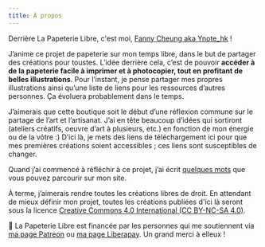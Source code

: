 ```yaml
---
title: À propos
---
```

Derrière La Papeterie Libre, c'est moi, [Fanny Cheung aka Ynote_hk](https://ynote.hk) ! 

J’anime ce projet de papeterie sur mon temps libre, dans le but de partager des créations pour toustes. L’idée derrière cela, c’est de pouvoir **accéder à de la papeterie facile à imprimer et à photocopier, tout en profitant de belles illustrations**. Pour l’instant, je pense partager mes propres illustrations ainsi qu’une liste de liens pour les ressources d’autres personnes. Ça évoluera probablement dans le temps.

J’aimerais que cette boutique soit le début d’une réflexion commune sur le partage de l’art et l’artisanat. J’ai en tête beaucoup d’idées qui sortiront (ateliers créatifs, oeuvre d’art à plusieurs, etc.) en fonction de mon énergie ou de la vôtre :) D’ici là, je mets des liens de téléchargement ici pour que mes premières créations soient accessibles ; ces liens sont susceptibles de changer.

Quand j’ai commencé à réfléchir à ce projet, j’ai écrit [quelques mots](https://ynote.hk/mots/processus-de-creation/papier-a-lettre-et-gribouillis.html) que vous pouvez parcourir sur mon site.

À terme, j’aimerais rendre toutes les créations libres de droit. En attendant de mieux définir mon projet, toutes les créations publiées d'ici là seront sous la licence [Creative Commons 4.0 International (CC BY-NC-SA 4.0)](https://creativecommons.org/licenses/by-nc-sa/4.0/deed.fr).

💜 La Papeterie Libre est financée par les personnes qui me soutiennent via [ma page Patreon](https://www.patreon.com/ynote_hk) ou [ma page Liberapay](https://liberapay.com/Ynote_hk/). Un grand merci à elleux !